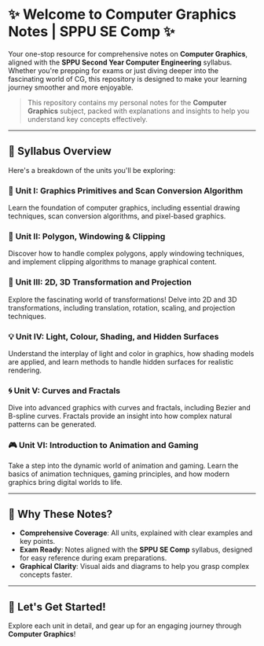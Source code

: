 # ✨ Welcome to **Computer Graphics Notes** | SPPU SE Comp ✨
Your one-stop resource for comprehensive notes on **Computer Graphics**, aligned with the **SPPU Second Year Computer Engineering** syllabus. Whether you're prepping for exams or just diving deeper into the fascinating world of CG, this repository is designed to make your learning journey smoother and more enjoyable.

> This repository contains my personal notes for the **Computer Graphics** subject, packed with explanations and insights to help you understand key concepts effectively.

---

## 📝 **Syllabus Overview**  
Here's a breakdown of the units you'll be exploring:

### 🎨 **Unit I: Graphics Primitives and Scan Conversion Algorithm**
Learn the foundation of computer graphics, including essential drawing techniques, scan conversion algorithms, and pixel-based graphics.

### 📐 **Unit II: Polygon, Windowing & Clipping**
Discover how to handle complex polygons, apply windowing techniques, and implement clipping algorithms to manage graphical content.

### 🔄 **Unit III: 2D, 3D Transformation and Projection**
Explore the fascinating world of transformations! Delve into 2D and 3D transformations, including translation, rotation, scaling, and projection techniques.

### 💡 **Unit IV: Light, Colour, Shading, and Hidden Surfaces**
Understand the interplay of light and color in graphics, how shading models are applied, and learn methods to handle hidden surfaces for realistic rendering.

### 🌀 **Unit V: Curves and Fractals**
Dive into advanced graphics with curves and fractals, including Bezier and B-spline curves. Fractals provide an insight into how complex natural patterns can be generated.

### 🎮 **Unit VI: Introduction to Animation and Gaming**
Take a step into the dynamic world of animation and gaming. Learn the basics of animation techniques, gaming principles, and how modern graphics bring digital worlds to life.

---

## 🌟 Why These Notes?
- **Comprehensive Coverage**: All units, explained with clear examples and key points.
- **Exam Ready**: Notes aligned with the **SPPU SE Comp** syllabus, designed for easy reference during exam preparations.
- **Graphical Clarity**: Visual aids and diagrams to help you grasp complex concepts faster.

---

## 🚀 Let's Get Started!
Explore each unit in detail, and gear up for an engaging journey through **Computer Graphics**!
